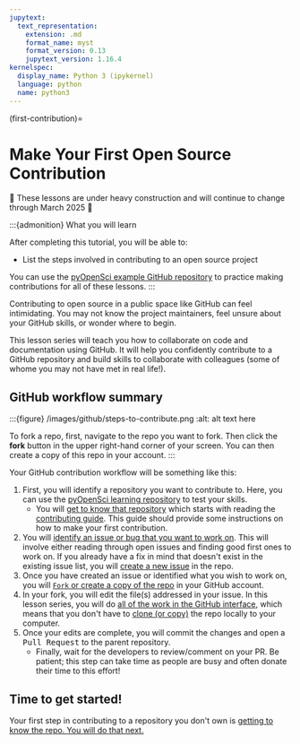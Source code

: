 ```yaml
---
jupytext:
  text_representation:
    extension: .md
    format_name: myst
    format_version: 0.13
    jupytext_version: 1.16.4
kernelspec:
  display_name: Python 3 (ipykernel)
  language: python
  name: python3
---
```


(first-contribution)=
# Make Your First Open Source Contribution 

🚧 These lessons are under heavy construction and will continue to change through March 2025 🚧 

:::{admonition} What you will learn

After completing this tutorial, you will be able to:

* List the steps involved in contributing to an open source project

You can use the [pyOpenSci example GitHub repository](https://github.com/pyOpenSci/pyos-demo-package-contribute) to practice making contributions for all of these lessons. 
:::

Contributing to open source in a public space like GitHub can feel intimidating. You may not know the project maintainers, feel unsure about your GitHub skills, or wonder where to begin.

This lesson series will teach you how to collaborate on code and documentation using GitHub. It will help you confidently contribute to a GitHub repository and build skills to collaborate with colleagues (some of whome you may not have met in real life!). 

## GitHub workflow summary


:::{figure} /images/github/steps-to-contribute.png
:alt: alt text here

To fork a repo, first, navigate to the repo you want to fork. Then click the **fork** button in the upper right-hand corner of your screen. You can then create a copy of this repo in your account.
:::

Your GitHub contribution workflow will be something like this:

1. First, you will identify a repository you want to contribute to. Here, you can use the [pyOpenSci learning repository](https://github.com/pyOpenSci/pyos-demo-package-contribute) to test your skills. 
    * You will [get to know that repository](get-to-know-repo) which starts with reading the [contributing guide](contributing). This guide should provide some instructions on how to make your first contribution.
1. You will [identify an issue or bug that you want to work on](identify-issue). This will involve either reading through open issues and finding good first ones to work on. If you already have a fix in mind that doesn't exist in the existing issue list, you will [create a new issue](create-issue) in the repo. 
1. Once you have created an issue or identified what you wish to work on, you will [`Fork` or create a copy of the repo](fork-repository) in your GitHub account.
1. In your fork, you will edit the file(s) addressed in your issue. In this lesson series, you will do [all of the work in the GitHub interface](4-edit-commit-files), which means that you don't have to [clone (or copy)](6-clone-repo) the repo locally to your computer. 
1. Once your edits are complete, you will commit the changes and open a <kbd>Pull Request</kbd> to the parent repository.  
     * Finally, wait for the developers to review/comment on your PR. Be patient; this step can take time as people are busy and often donate their time to this effort!


## Time to get started!

Your first step in contributing to a repository you don't own is [getting to know the repo. You will do that next.](get-to-know-repo)
